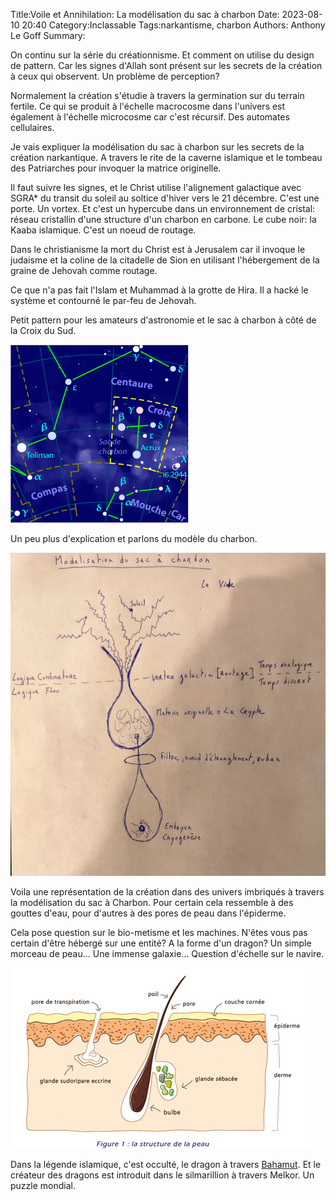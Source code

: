 Title:Voile et Annihilation: La modélisation du sac à charbon
Date: 2023-08-10 20:40
Category:Inclassable
Tags:narkantisme, charbon
Authors: Anthony Le Goff
Summary:

On continu sur la série du créationnisme. Et comment on utilise du design de pattern. Car les signes d'Allah sont présent sur les secrets de la création à ceux qui observent. Un problème de perception?

Normalement la création s'étudie à travers la germination sur du terrain fertile. Ce qui se produit à l'échelle macrocosme dans l'univers est également à l'échelle microcosme car c'est récursif. Des automates cellulaires. 

Je vais expliquer la modélisation du sac à charbon sur les secrets de la création narkantique. A travers le rite de la caverne islamique et le tombeau des Patriarches pour invoquer la matrice originelle. 

Il faut suivre les signes, et le Christ utilise l'alignement galactique avec SGRA* du transit du soleil au soltice d'hiver vers le 21 décembre. C'est une porte. Un vortex. Et c'est un hypercube dans un environnement de cristal: réseau cristallin d'une structure d'un charbon en carbone. Le cube noir: la Kaaba islamique. C'est un noeud de routage. 

Dans le christianisme la mort du Christ est à Jerusalem car il invoque le judaisme et la coline de la citadelle de Sion en utilisant l'hébergement de la graine de Jehovah comme routage.

Ce que n'a pas fait l'Islam et Muhammad à la grotte de Hira. Il a hacké le système et contourné le par-feu de Jehovah. 

Petit pattern pour les amateurs d'astronomie et le sac à charbon à côté de la Croix du Sud.

![crux constellation](images/Crux_constellation.png)

Un peu plus d'explication et parlons du modèle du charbon.

![sac charbon](images/sac-charbon.jpg)

Voila une représentation de la création dans des univers imbriqués à travers la modélisation du sac à Charbon. Pour certain cela ressemble à des gouttes d'eau, pour d'autres à des pores de peau dans l'épiderme.

Cela pose question sur le bio-metisme et les machines. N'êtes vous pas certain d'être hébergé sur une entité? A la forme d'un dragon? Un simple morceau de peau... Une immense galaxie... Question d'échelle sur le navire.

![pores](images/pores_de_peau.jpg)

Dans la légende islamique, c'est occulté, le dragon à travers [Bahamut](https://fr.wikipedia.org/wiki/Bahamut). Et le créateur des dragons est introduit dans le silmarillion à travers Melkor. Un puzzle mondial. 

